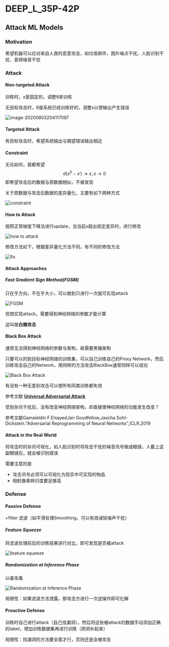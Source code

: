 # DEEP_L_35P-42P

## Attack ML Models

### Motivation

希望机器可以应对来自人类的恶意攻击，如垃圾邮件、图片噪点干扰、人脸识别干扰、音频噪音干扰

### Attack

#### Non-targeted Attack

训练时，x是固定的，调整θ来训练

无目标攻击时，θ是系统已经训练好的，调整x以使输出产生错误

![image-20200803204117097](https://cdn.jsdelivr.net/gh/kkolento/images/20200803204117.png)

#### Targeted Attack

有目标攻击时，希望系统输出与期望错误输出相近

#### Constraint

无论如何，我都希望
$$
d(x^0-x')\rightarrow \varepsilon,\varepsilon\rightarrow 0
$$
即希望攻击后的数据与原数据相似，不被发现

关于原数据与攻击后数据的差异量化，主要有如下两种方式

![constraint](https://cdn.jsdelivr.net/gh/kkolento/images/20200803204924.png)

#### How to Attack

按照正常梯度下降法进行update，当当前x超出规定差异时，进行修改

![how to attack](https://cdn.jsdelivr.net/gh/kkolento/images/20200803205416.png)

修改方法如下，根据差异量化方法不同，有不同的修改方法

![fix](https://cdn.jsdelivr.net/gh/kkolento/images/20200803205810.png)

#### Attack Approaches

##### Fast Gradient Sign Method(FGSM)

只在乎方向，不在乎大小，可以做到只进行一次就可实现attack

![FGSM](https://cdn.jsdelivr.net/gh/kkolento/images/20200803214927.png)

但想实现attack，需要得到神经网络的参数才能计算

这叫做**白箱攻击**

#### Black Box Attack

通常无法得到神经网络的参数与架构，故需要黑箱架构

只要可以的到目标神经网络的训练集，可以自己训练自己的Proxy Network，然后训练攻击自己的Network，用同样的方法攻击BlackBox通常同样可以成功

![Black Box Attack](https://cdn.jsdelivr.net/gh/kkolento/images/20200803211610.png)

有没有一种无差别攻击可以使所有同类训练都失效

参考文献 **[Universal Adversarial Attack](https://arxiv.org/abs/1610.08401)**

受到杂讯干扰后，没有改变神经网络架构，却直接使神经网络的功能发生改变？

参考文献Gamaleldin F.Elsayed,Ian Goodfellow,Jascha Sohl-Dickstein."Adversarial Reprogramming of Neural Networks",ICLR,2019

#### Attack in the Real World

将攻击时的杂讯可视化，如人脸识别时将攻击干扰的噪音讯号做成眼镜，人戴上这副眼镜后，就会被识别错误

需要注意的是

- 攻击讯号必须可以可视化为现实中可实现的物品
- 相机像素辨识度要足够高

### Defense

#### Passive Defense

+filter 滤波（如平滑处理Smoothing，可以有效减轻噪声干扰）

##### Feature Squeeze

将滤波处理前后的训练结果进行对比，即可发现是否被attack

![feature squeeze](https://cdn.jsdelivr.net/gh/kkolento/images/20200803214630.png)

##### Randomization at Inference Phase 

以毒攻毒

![Randomization at Inference Phase ](https://cdn.jsdelivr.net/gh/kkolento/images/20200803214637.png)

局限性：如果滤波方法泄露，那攻击方进行一次逆操作即可化解

#### Proactive Defense

训练时自己进行attack（自己找漏洞），然后将这些被attack的数据手动添加正确的label，增加训练数据集再进行训练（把洞补起来）

局限性：找漏洞的方法要全面才行，否则还是会被攻击

